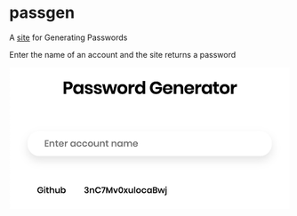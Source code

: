 # passgen
A [site](https://subotnil.github.io/passgen/) for Generating Passwords

Enter the name of an account and the site returns a password

![passgen in action](/images/screenshot.png)
